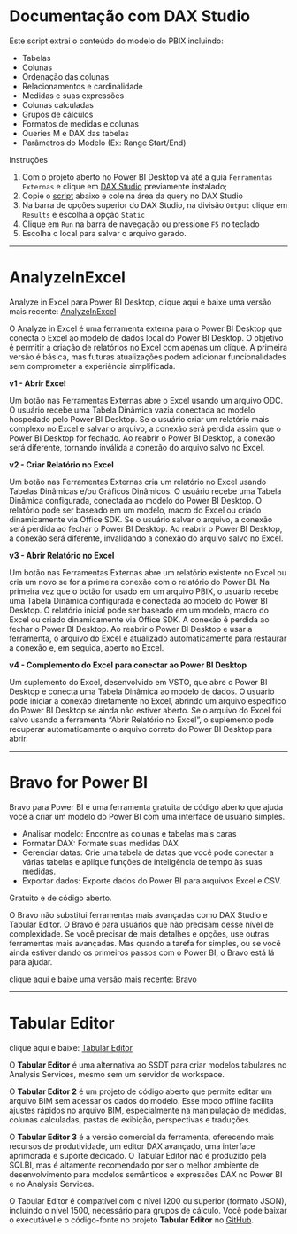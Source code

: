 # Documentação com DAX Studio
Este script extrai o conteúdo do modelo do PBIX incluindo:

- Tabelas
- Colunas
- Ordenação das colunas
- Relacionamentos e cardinalidade
- Medidas e suas expressões
- Colunas calculadas
- Grupos de cálculos
- Formatos de medidas e colunas
- Queries M e DAX das tabelas
- Parâmetros do Modelo (Ex: Range Start/End) 

Instruções 
1. Com o projeto aberto no Power BI Desktop vá até a guia `Ferramentas Externas` e clique em [DAX Studio](https://daxstudio.org/) previamente instalado;
2. Copie o [script](extrai-modelo-dax-studio.dax) abaixo e cole na área da query no DAX Studio
3. Na barra de opções superior do DAX Studio, na divisão `Output` clique em `Results` e escolha a opção `Static`
4. Clique em `Run` na barra de navegação ou pressione `F5` no teclado
5. Escolha o local para salvar o arquivo gerado.

---

# AnalyzeInExcel

Analyze in Excel para Power BI Desktop, clique aqui e baixe uma versão mais recente:  [AnalyzeInExcel](https://www.sqlbi.com/tools/analyze-in-excel-for-power-bi-desktop/) 

O Analyze in Excel é uma ferramenta externa para o Power BI Desktop que conecta o Excel ao modelo de dados local do Power BI Desktop. O objetivo é permitir a criação de relatórios no Excel com apenas um clique. A primeira versão é básica, mas futuras atualizações podem adicionar funcionalidades sem comprometer a experiência simplificada.

**v1 - Abrir Excel**

Um botão nas Ferramentas Externas abre o Excel usando um arquivo ODC.
O usuário recebe uma Tabela Dinâmica vazia conectada ao modelo hospedado pelo Power BI Desktop.
Se o usuário criar um relatório mais complexo no Excel e salvar o arquivo, a conexão será perdida assim que o Power BI Desktop for fechado.
Ao reabrir o Power BI Desktop, a conexão será diferente, tornando inválida a conexão do arquivo salvo no Excel.

**v2 - Criar Relatório no Excel**

Um botão nas Ferramentas Externas cria um relatório no Excel usando Tabelas Dinâmicas e/ou Gráficos Dinâmicos.
O usuário recebe uma Tabela Dinâmica configurada, conectada ao modelo do Power BI Desktop.
O relatório pode ser baseado em um modelo, macro do Excel ou criado dinamicamente via Office SDK.
Se o usuário salvar o arquivo, a conexão será perdida ao fechar o Power BI Desktop.
Ao reabrir o Power BI Desktop, a conexão será diferente, invalidando a conexão do arquivo salvo no Excel.

**v3 - Abrir Relatório no Excel**

Um botão nas Ferramentas Externas abre um relatório existente no Excel ou cria um novo se for a primeira conexão com o relatório do Power BI.
Na primeira vez que o botão for usado em um arquivo PBIX, o usuário recebe uma Tabela Dinâmica configurada e conectada ao modelo do Power BI Desktop.
O relatório inicial pode ser baseado em um modelo, macro do Excel ou criado dinamicamente via Office SDK.
A conexão é perdida ao fechar o Power BI Desktop.
Ao reabrir o Power BI Desktop e usar a ferramenta, o arquivo do Excel é atualizado automaticamente para restaurar a conexão e, em seguida, aberto no Excel.

**v4 - Complemento do Excel para conectar ao Power BI Desktop**

Um suplemento do Excel, desenvolvido em VSTO, que abre o Power BI Desktop e conecta uma Tabela Dinâmica ao modelo de dados.
O usuário pode iniciar a conexão diretamente no Excel, abrindo um arquivo específico do Power BI Desktop se ainda não estiver aberto.
Se o arquivo do Excel foi salvo usando a ferramenta “Abrir Relatório no Excel”, o suplemento pode recuperar automaticamente o arquivo correto do Power BI Desktop para abrir.

---

# Bravo for Power BI

Bravo para Power BI é uma ferramenta gratuita de código aberto que ajuda você a criar um modelo do Power BI com uma interface de usuário simples. 

  - Analisar modelo: Encontre as colunas e tabelas mais caras
  - Formatar DAX: Formate suas medidas DAX
  - Gerenciar datas: Crie uma tabela de datas que você pode conectar a várias tabelas e aplique funções de inteligência de tempo às suas medidas.
  - Exportar dados: Exporte dados do Power BI para arquivos Excel e CSV.

Gratuito e de código aberto.

O Bravo não substitui ferramentas mais avançadas como DAX Studio e Tabular Editor.
O Bravo é para usuários que não precisam desse nível de complexidade.
Se você precisar de mais detalhes e opções, use outras ferramentas mais avançadas.
Mas quando a tarefa for simples, ou se você ainda estiver dando os primeiros passos com o Power BI, o Bravo está lá para ajudar.

clique aqui e baixe uma versão mais recente:  [Bravo](https://www.sqlbi.com/tools/bravo-for-power-bi/) 

---
# Tabular Editor

clique aqui e baixe:  [Tabular Editor](https://www.sqlbi.com/tools/tabular-editor/)

O **Tabular Editor** é uma alternativa ao SSDT para criar modelos tabulares no Analysis Services, mesmo sem um servidor de workspace.

O **Tabular Editor 2** é um projeto de código aberto que permite editar um arquivo BIM sem acessar os dados do modelo. 
Esse modo offline facilita ajustes rápidos no arquivo BIM, especialmente na manipulação de medidas, colunas calculadas, pastas de exibição, perspectivas e traduções.

O **Tabular Editor 3** é a versão comercial da ferramenta, oferecendo mais recursos de produtividade, um editor DAX avançado, uma interface aprimorada e suporte dedicado. 
O Tabular Editor não é produzido pela SQLBI, mas é altamente recomendado por ser o melhor ambiente de desenvolvimento para modelos semânticos e expressões DAX no Power BI e no Analysis Services.

O Tabular Editor é compatível com o nível 1200 ou superior (formato JSON), incluindo o nível 1500, necessário para grupos de cálculo.
Você pode baixar o executável e o código-fonte no projeto **Tabular Editor** no [GitHub](https://github.com/TabularEditor/TabularEditor/releases/tag/2.25).
